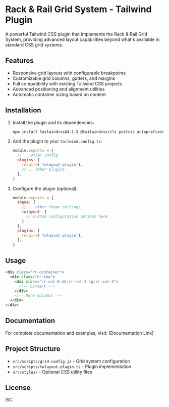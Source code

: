 # Rack & Rail Grid System - Tailwind Plugin

A powerful Tailwind CSS plugin that implements the Rack & Rail Grid System, providing advanced layout capabilities beyond what's available in standard CSS grid systems.

## Features

- Responsive grid layouts with configurable breakpoints
- Customizable grid columns, gutters, and margins
- Full compatibility with existing Tailwind CSS projects
- Advanced positioning and alignment utilities
- Automatic container sizing based on content

## Installation

1. Install the plugin and its dependencies:
   ```bash
   npm install tailwindcss@4.1.5 @tailwindcss/cli postcss autoprefixer twlayout-plugin --save-dev
   ```

2. Add the plugin to your `tailwind.config.ts`:
   ```js
   module.exports = {
     // ...other config
     plugins: [
       require('twlayout-plugin'),
       // ...other plugins
     ],
   }
   ```

3. Configure the plugin (optional):
   ```js
   module.exports = {
     theme: {
       // ...other theme settings
       twlayout: {
         // Custom configuration options here
       }
     },
     plugins: [
       require('twlayout-plugin'),
     ],
   }
   ```

## Usage

```html
<div class="rr-container">
  <div class="rr-row">
    <div class="rr-col-6 md:rr-col-4 lg:rr-col-3">
      <!-- Content -->
    </div>
    <!-- More columns -->
  </div>
</div>
```

## Documentation

For complete documentation and examples, visit:
[Documentation Link]

## Project Structure

- `src/scripts/grid-config.js` - Grid system configuration
- `src/scripts/twlayout-plugin.ts` - Plugin implementation
- `src/styles/` - Optional CSS utility files

## License

ISC 